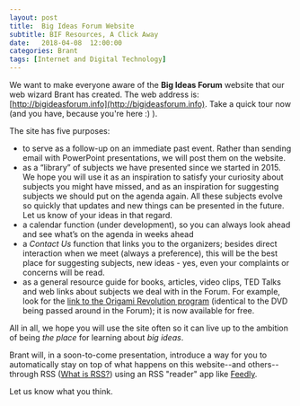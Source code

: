 ```yaml
---
layout: post
title:  Big Ideas Forum Website
subtitle: BIF Resources, A Click Away
date:   2018-04-08  12:00:00
categories: Brant 
tags: [Internet and Digital Technology]
---
```


We want to make everyone aware of the **Big Ideas Forum** website that our web wizard Brant has created. The web address is:  [http://bigideasforum.info](http://bigideasforum.info). Take a quick tour now (and you have, because you're here :) ).

The site has five purposes:

* to serve as a follow-up on an immediate past event. Rather than sending email with PowerPoint presentations, we will post them on the website. 
* as a “library” of subjects we have presented since we started in 2015. We hope you will use it as an inspiration to satisfy your curiosity about subjects you might have missed, and as an inspiration for suggesting subjects we should put on the agenda again. All these subjects evolve so quickly that updates and new things can be presented in the future. Let us know of your ideas in that regard.
* a calendar function (under development), so you can always look ahead and see what’s on the agenda in weeks ahead
* a *Contact Us* function that links you to the organizers; besides direct interaction when we meet (always a preference), this will be the best place for suggesting subjects, new ideas - yes, even your complaints or concerns will be read.
* as a general resource guide for books, articles, video clips, TED Talks and web links about subjects we deal with in the Forum. For example, look for the [link to the Origami Revolution program](http://bigideasforum.info/lisa/2017/09/25/origami-revolution.html) (identical to the DVD being passed around in the Forum); it is now available for free. 

All in all, we hope you will use the site often so it can live up to the ambition of being _the place_ for learning about _big ideas_. 

Brant will, in a soon-to-come presentation, introduce a way for you to automatically stay on top of what happens on this website--and others--through RSS ([What is RSS?](https://www.lifewire.com/what-is-rss-2483592)) using an RSS "reader" app like [Feedly](https://feedly.com).

Let us know what you think.

